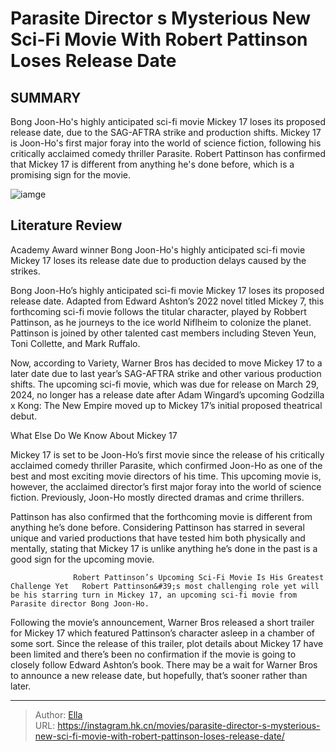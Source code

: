 # Parasite Director s Mysterious New Sci-Fi Movie With Robert Pattinson Loses Release Date


## SUMMARY 



  Bong Joon-Ho&#39;s highly anticipated sci-fi movie Mickey 17 loses its proposed release date, due to the SAG-AFTRA strike and production shifts.   Mickey 17 is Joon-Ho&#39;s first major foray into the world of science fiction, following his critically acclaimed comedy thriller Parasite.   Robert Pattinson has confirmed that Mickey 17 is different from anything he&#39;s done before, which is a promising sign for the movie.  

![iamge](https://static1.srcdn.com/wordpress/wp-content/uploads/2023/09/rob-pattinson-in-mickey-17-promo-image.jpg)

## Literature Review

Academy Award winner Bong Joon-Ho&#39;s highly anticipated sci-fi movie Mickey 17 loses its release date due to production delays caused by the strikes. 




Bong Joon-Ho’s highly anticipated sci-fi movie Mickey 17  loses its proposed release date. Adapted from Edward Ashton’s 2022 novel titled Mickey 7, this forthcoming sci-fi movie follows the titular character, played by Robbert Pattinson, as he journeys to the ice world Niflheim to colonize the planet. Pattinson is joined by other talented cast members including Steven Yeun, Toni Collette, and Mark Ruffalo.




Now, according to Variety, Warner Bros has decided to move Mickey 17 to a later date due to last year’s SAG-AFTRA strike and other various production shifts. The upcoming sci-fi movie, which was due for release on March 29, 2024, no longer has a release date after Adam Wingard’s upcoming Godzilla x Kong: The New Empire moved up to Mickey 17’s initial proposed theatrical debut.


 What Else Do We Know About Mickey 17 
          

Mickey 17 is set to be Joon-Ho’s first movie since the release of his critically acclaimed comedy thriller Parasite, which confirmed Joon-Ho as one of the best and most exciting movie directors of his time. This upcoming movie is, however, the acclaimed director’s first major foray into the world of science fiction. Previously, Joon-Ho mostly directed dramas and crime thrillers.




Pattinson has also confirmed that the forthcoming movie is different from anything he’s done before. Considering Pattinson has starred in several unique and varied productions that have tested him both physically and mentally, stating that Mickey 17 is unlike anything he’s done in the past is a good sign for the upcoming movie.

                  Robert Pattinson’s Upcoming Sci-Fi Movie Is His Greatest Challenge Yet   Robert Pattinson&#39;s most challenging role yet will be his starring turn in Mickey 17, an upcoming sci-fi movie from Parasite director Bong Joon-Ho.   

Following the movie’s announcement, Warner Bros released a short trailer for Mickey 17 which featured Pattinson’s character asleep in a chamber of some sort. Since the release of this trailer, plot details about Mickey 17 have been limited and there’s been no confirmation if the movie is going to closely follow Edward Ashton’s book. There may be a wait for Warner Bros to announce a new release date, but hopefully, that’s sooner rather than later.






---

> Author: [Ella](https://instagram.hk.cn/)  
> URL: https://instagram.hk.cn/movies/parasite-director-s-mysterious-new-sci-fi-movie-with-robert-pattinson-loses-release-date/  


